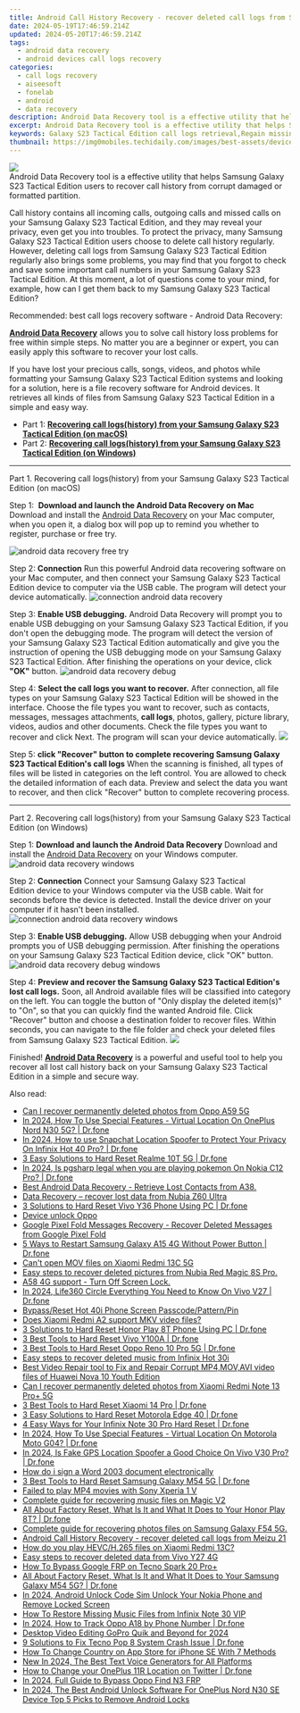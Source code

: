 ```yaml
---
title: Android Call History Recovery - recover deleted call logs from Samsung Galaxy S23 Tactical Edition
date: 2024-05-19T17:46:59.214Z
updated: 2024-05-20T17:46:59.214Z
tags: 
  - android data recovery
  - android devices call logs recovery
categories: 
  - call logs recovery
  - aiseesoft
  - fonelab
  - android
  - data recovery
description: Android Data Recovery tool is a effective utility that helps Samsung Galaxy S23 Tactical Edition users to recover call history from corrupt damaged or formatted partition.
excerpt: Android Data Recovery tool is a effective utility that helps Samsung Galaxy S23 Tactical Edition users to recover call history from corrupt damaged or formatted partition.
keywords: Galaxy S23 Tactical Edition call logs retrieval,Regain missing call history on Galaxy S23 Tactical Edition,save erased call logs on Galaxy S23 Tactical Edition,Regain missing call history on Samsung,retrieve wiped call logs Samsung,unerase call numbers from Samsung Galaxy S23 Tactical Edition,extract call history from water damaged phone Galaxy S23 Tactical Edition,how to recover call history Galaxy S23 Tactical Edition,Samsung Galaxy S23 Tactical Edition call history deleted itself,how can i find my deleted call history Galaxy S23 Tactical Edition,how to recover call history on Samsung Galaxy S23 Tactical Edition,how to recover deleted call history in Samsung Galaxy S23 Tactical Edition
thumbnail: https://img0mobiles.techidaily.com/images/best-assets/devices/samsung/samsung-galaxy-s23-tactical-edition/4.jpg
---
```


<img src="https://img0mobiles.techidaily.com/images/best-assets/devices/samsung/samsung-galaxy-s23-tactical-edition/4.jpg" class="atpl-imgstyle"  />

<div class="atpl-content atpl-for-fonelab-android recover-call-logs">

<div class="atpl-post-description-part-1">
Android Data Recovery tool is a effective utility that helps Samsung Galaxy S23 Tactical Edition users to recover call history from corrupt damaged or formatted partition.
</div>



<div class="atpl-post-description-part-2">
<div class="tpl-content-sub-paragraph-normal">
  <p>
      Call history contains all incoming calls, outgoing calls and missed calls on your Samsung Galaxy S23 Tactical Edition, and they may reveal your privacy, even get you into troubles. To protect the privacy, many Samsung Galaxy S23 Tactical Edition users choose to delete call history regularly. However, deleting call logs from Samsung Galaxy S23 Tactical Edition regularly also brings some problems, you may find that you forgot to check and save some important call numbers in your Samsung Galaxy S23 Tactical Edition. At this moment, a lot of questions come to your mind, for example, how can I get them back to my Samsung Galaxy S23 Tactical Edition?
  </p>
</div>
</div>

<div class="atpl-post-description-part-3">
<div class="tpl-content-sub-paragraph-title">
    Recommended: best call logs recovery software - Android Data Recovery:
</div>
<div class="tpl-content-sub-paragraph-content">
  <p>
    <a href="https://tools.techidaily.com/aiseesoft-android-data-recovery/" ><strong>Android Data Recovery</strong></a> allows you to solve call history loss problems for free within simple steps. No matter you are a beginner or expert, you can easily apply this software to recover your lost calls.
  </p>
</div>
<div class="tpl-content-sub-paragraph-content">
  <p>
    If you have lost your precious calls, songs, videos, and photos while formatting your Samsung Galaxy S23 Tactical Edition systems and looking for a solution, here is a file recovery software for Android devices. It retrieves all kinds of files from Samsung Galaxy S23 Tactical Edition in a simple and easy way.
  </p>
</div>
</div>

<ul>
  <li>Part 1: <strong><a href="#p1"> Recovering call logs(history) from your Samsung Galaxy S23 Tactical Edition  (on macOS)</a></strong></li>
  <li>Part 2: <strong><a href="#p2"> Recovering call logs(history) from your Samsung Galaxy S23 Tactical Edition  (on Windows)</a></strong></li>
</ul>


<!-- Part 1 -->
<a id="p1" name="p1" ></a><hr>

<div>
  <span class="atpl-step-part-style">Part 1. Recovering call logs(history) from your Samsung Galaxy S23 Tactical Edition (on macOS)</span>
</div>

<span class="atpl-stepstyle-a"><span>Step 1: </span></span> <strong>Download and launch the Android Data Recovery on Mac</strong>
Download and install the <a href="https://tools.techidaily.com/aiseesoft-android-data-recovery/" >Android Data Recovery</a> on your Mac computer, when you open it, a dialog box will pop up to remind you whether to register, purchase or free try.

<img src="https://tools.techidaily.com/images/apps/aiseesoft/android-data-recovery/mac-free-try.png" class="atpl-imgstyle" alt="android data recovery free try" />

<span class="atpl-stepstyle-a"><span>Step 2: </span></span> <strong>Connection</strong>
Run this powerful Android data recovering software on your Mac computer, and then connect your Samsung Galaxy S23 Tactical Edition device to computer via the USB cable. The program will detect your device automatically.
<img src="https://tools.techidaily.com/images/apps/aiseesoft/android-data-recovery/mac-connection-interface.jpg" class="atpl-imgstyle" alt="connection android data recovery" />

<span class="atpl-stepstyle-a"><span>Step 3: </span></span> <strong>Enable USB debugging.</strong>
Android Data Recovery will prompt you to enable USB debugging on your Samsung Galaxy S23 Tactical Edition, if you don't open the debugging mode. The program will detect the version of your Samsung Galaxy S23 Tactical Edition automatically and give you the instruction of opening the USB debugging mode on your Samsung Galaxy S23 Tactical Edition. After finishing the operations on your device, click <strong>"OK"</strong> button.
<img src="https://tools.techidaily.com/images/apps/aiseesoft/android-data-recovery/mac-android-usb-debug.jpg"  class="atpl-imgstyle" alt="android data recovery debug" />

<span class="atpl-stepstyle-a"><span>Step 4: </span></span> <strong>Select the call logs you want to recover.</strong>
After connection, all file types on your Samsung Galaxy S23 Tactical Edition will be showed in the interface. Choose the file types you want to recover, such as contacts, messages, messages attachments, <b>call logs</b>, photos, gallery, picture library, videos, audios and other documents. Check the file types you want to recover and click Next. The program will scan your device automatically.
<img src="https://tools.techidaily.com/images/apps/aiseesoft/android-data-recovery/mac-choose-type-call-logs.jpg" class="atpl-imgstyle"  />

<span class="atpl-stepstyle-a"><span>Step 5: </span></span> <strong>click "Recover" button to  complete recovering Samsung Galaxy S23 Tactical Edition's call logs</strong>
When the scanning is finished, all types of files will be listed in categories on the left control. You are allowed to check the detailed information of each data. Preview and select the data you want to recover, and then click "Recover" button to complete recovering process.


<a id="p2" name="p2"></a><hr>

<!-- Part 2 -->
<div>
  <span class="atpl-step-part-style">Part 2. Recovering call logs(history) from your Samsung Galaxy S23 Tactical Edition (on Windows)</span>
</div>

<span class="atpl-stepstyle-a"><span>Step 1: </span></span> <strong>Download and launch the Android Data Recovery</strong>
Download and install the <a href="https://tools.techidaily.com/aiseesoft-android-data-recovery/" >Android Data Recovery</a> on your Windows computer.
<img src="https://tools.techidaily.com/images/apps/aiseesoft/android-data-recovery/win-start-interface.png"  class="atpl-imgstyle" alt="android data recovery windows" />

<span class="atpl-stepstyle-a"><span>Step 2: </span></span> <strong>Connection</strong>
Connect your Samsung Galaxy S23 Tactical Edition device to your Windows computer via the USB cable. Wait for seconds before the device is detected. Install the device driver on your computer if it hasn't been installed.
<img src="https://tools.techidaily.com/images/apps/aiseesoft/android-data-recovery/win-connection-interface.png" class="atpl-imgstyle" alt="connection android data recovery windows" />

<span class="atpl-stepstyle-a"><span>Step 3: </span></span> <strong>Enable USB debugging.</strong>
Allow USB debugging when your Android prompts you of USB debugging permission. After finishing the operations on your Samsung Galaxy S23 Tactical Edition device, click "OK" button.
<img src="https://tools.techidaily.com/images/apps/aiseesoft/android-data-recovery/win-android-usb-debug.png" class="atpl-imgstyle" alt="android data recovery debug windows" />

<span class="atpl-stepstyle-a"><span>Step 4: </span></span> <strong>Preview and recover the Samsung Galaxy S23 Tactical Edition's lost call logs.</strong>
Soon, all Android available files will be classified into category on the left. You can toggle the button of "Only display the deleted item(s)" to "On", so that you can quickly find the wanted Android file. Click "Recover" button and choose a destination folder to recover files. Within seconds, you can navigate to the file folder and check your deleted files from Samsung Galaxy S23 Tactical Edition.
<img src="https://tools.techidaily.com/images/apps/aiseesoft/android-data-recovery/win-recover-call-logs.png" class="atpl-imgstyle"  />

<div class="atpl-post-description-part-4">
<div class="tpl-content-sub-paragraph-normal">
  <p>
    Finished! <a href="https://tools.techidaily.com/aiseesoft-android-data-recovery/" ><strong>Android Data Recovery</strong></a> is a powerful and useful tool to help you recover all lost call history back on your Samsung Galaxy S23 Tactical Edition in a simple and secure way.
  </p>
</div>
</div>

<ins class="adsbygoogle"
     style="display:block"
     data-ad-client="ca-pub-7571918770474297"
     data-ad-slot="8358498916"
     data-ad-format="auto"
     data-full-width-responsive="true"></ins>



</div>
<ins class="adsbygoogle"
    style="display:block"
    data-ad-format="autorelaxed"
    data-ad-client="ca-pub-7571918770474297"
    data-ad-slot="1223367746"></ins>

<span class="atpl-alsoreadstyle">Also read:</span>
<div><ul>
<li><a href="https://phone-solutions.techidaily.com/can-i-recover-permanently-deleted-photos-from-oppo-a59-5g-by-stellar-photo-recovery-android-mobile-photo-recover/"><u>Can I recover permanently deleted photos from Oppo A59 5G</u></a></li>
<li><a href="https://phone-solutions.techidaily.com/in-2024-how-to-use-special-features-virtual-location-on-oneplus-nord-n30-5g-drfone-by-drfone-virtual-android/"><u>In 2024, How To Use Special Features - Virtual Location On OnePlus Nord N30 5G? | Dr.fone</u></a></li>
<li><a href="https://phone-solutions.techidaily.com/in-2024-how-to-use-snapchat-location-spoofer-to-protect-your-privacy-on-infinix-hot-40-pro-drfone-by-drfone-virtual-android/"><u>In 2024, How to use Snapchat Location Spoofer to Protect Your Privacy On Infinix Hot 40 Pro? | Dr.fone</u></a></li>
<li><a href="https://phone-solutions.techidaily.com/3-easy-solutions-to-hard-reset-realme-10t-5g-drfone-by-drfone-reset-android-reset-android/"><u>3 Easy Solutions to Hard Reset Realme 10T 5G | Dr.fone</u></a></li>
<li><a href="https://phone-solutions.techidaily.com/in-2024-is-pgsharp-legal-when-you-are-playing-pokemon-on-nokia-c12-pro-drfone-by-drfone-virtual-android/"><u>In 2024, Is pgsharp legal when you are playing pokemon On Nokia C12 Pro? | Dr.fone</u></a></li>
<li><a href="https://phone-solutions.techidaily.com/best-android-data-recovery-retrieve-lost-contacts-from-a38-by-fonelab-android-recover-contacts/"><u>Best Android Data Recovery - Retrieve Lost Contacts from A38.</u></a></li>
<li><a href="https://phone-solutions.techidaily.com/data-recovery-recover-lost-data-from-nubia-z60-ultra-by-fonelab-android-recover-data/"><u>Data Recovery – recover lost data from Nubia Z60 Ultra</u></a></li>
<li><a href="https://phone-solutions.techidaily.com/3-solutions-to-hard-reset-vivo-y36-phone-using-pc-drfone-by-drfone-reset-android-reset-android/"><u>3 Solutions to Hard Reset Vivo Y36 Phone Using PC | Dr.fone</u></a></li>
<li><a href="https://phone-solutions.techidaily.com/device-unlock-oppo-by-drfone-android-unlock-android-unlock/"><u>Device unlock  Oppo</u></a></li>
<li><a href="https://phone-solutions.techidaily.com/google-pixel-fold-messages-recovery-recover-deleted-messages-from-google-pixel-fold-by-fonelab-android-recover-messages/"><u>Google Pixel Fold Messages Recovery - Recover Deleted Messages from Google Pixel Fold</u></a></li>
<li><a href="https://phone-solutions.techidaily.com/5-ways-to-restart-samsung-galaxy-a15-4g-without-power-button-drfone-by-drfone-reset-android-reset-android/"><u>5 Ways to Restart Samsung Galaxy A15 4G Without Power Button | Dr.fone</u></a></li>
<li><a href="https://phone-solutions.techidaily.com/can-t-open-mov-files-on-xiaomi-redmi-13c-5g-by-aiseesoft-video-converter-play-mov-on-android/"><u>Can't open MOV files on Xiaomi Redmi 13C 5G</u></a></li>
<li><a href="https://phone-solutions.techidaily.com/easy-steps-to-recover-deleted-pictures-from-nubia-red-magic-8s-pro-by-fonelab-android-recover-pictures/"><u>Easy steps to recover deleted pictures from Nubia Red Magic 8S Pro.</u></a></li>
<li><a href="https://phone-solutions.techidaily.com/a58-4g-support-turn-off-screen-lock-by-drfone-android-unlock-android-unlock/"><u>A58 4G support - Turn Off Screen Lock.</u></a></li>
<li><a href="https://phone-solutions.techidaily.com/in-2024-life360-circle-everything-you-need-to-know-on-vivo-v27-drfone-by-drfone-virtual-android/"><u>In 2024, Life360 Circle Everything You Need to Know On Vivo V27 | Dr.fone</u></a></li>
<li><a href="https://phone-solutions.techidaily.com/bypass-reset-hot-40i-phone-screen-passcode-pattern-pin-by-drfone-android-unlock-android-unlock/"><u>Bypass/Reset Hot 40i Phone Screen Passcode/Pattern/Pin</u></a></li>
<li><a href="https://phone-solutions.techidaily.com/does-xiaomi-redmi-a2-support-mkv-video-files-by-aiseesoft-video-converter-play-mkv-on-android/"><u>Does Xiaomi Redmi A2 support MKV video files?</u></a></li>
<li><a href="https://phone-solutions.techidaily.com/3-solutions-to-hard-reset-honor-play-8t-phone-using-pc-drfone-by-drfone-reset-android-reset-android/"><u>3 Solutions to Hard Reset Honor Play 8T Phone Using PC | Dr.fone</u></a></li>
<li><a href="https://phone-solutions.techidaily.com/3-best-tools-to-hard-reset-vivo-y100a-drfone-by-drfone-reset-android-reset-android/"><u>3 Best Tools to Hard Reset Vivo Y100A | Dr.fone</u></a></li>
<li><a href="https://phone-solutions.techidaily.com/3-best-tools-to-hard-reset-oppo-reno-10-pro-5g-drfone-by-drfone-reset-android-reset-android/"><u>3 Best Tools to Hard Reset Oppo Reno 10 Pro 5G | Dr.fone</u></a></li>
<li><a href="https://phone-solutions.techidaily.com/easy-steps-to-recover-deleted-music-from-infinix-hot-30i-by-fonelab-android-recover-music/"><u>Easy steps to recover deleted music from Infinix Hot 30i</u></a></li>
<li><a href="https://phone-solutions.techidaily.com/best-video-repair-tool-to-fix-and-repair-corrupt-mp4-mov-avi-video-files-of-huawei-nova-10-youth-edition-by-stellar-video-repair-mobile-video-repair/"><u>Best Video Repair tool to Fix and Repair Corrupt MP4,MOV,AVI video files of Huawei Nova 10 Youth Edition</u></a></li>
<li><a href="https://phone-solutions.techidaily.com/can-i-recover-permanently-deleted-photos-from-xiaomi-redmi-note-13-proplus-5g-by-stellar-photo-recovery-android-mobile-photo-recover/"><u>Can I recover permanently deleted photos from Xiaomi Redmi Note 13 Pro+ 5G</u></a></li>
<li><a href="https://phone-solutions.techidaily.com/3-best-tools-to-hard-reset-xiaomi-14-pro-drfone-by-drfone-reset-android-reset-android/"><u>3 Best Tools to Hard Reset Xiaomi 14 Pro | Dr.fone</u></a></li>
<li><a href="https://phone-solutions.techidaily.com/3-easy-solutions-to-hard-reset-motorola-edge-40-drfone-by-drfone-reset-android-reset-android/"><u>3 Easy Solutions to Hard Reset Motorola Edge 40 | Dr.fone</u></a></li>
<li><a href="https://phone-solutions.techidaily.com/4-easy-ways-for-your-infinix-note-30-pro-hard-reset-drfone-by-drfone-reset-android-reset-android/"><u>4 Easy Ways for Your Infinix Note 30 Pro Hard Reset | Dr.fone</u></a></li>
<li><a href="https://phone-solutions.techidaily.com/in-2024-how-to-use-special-features-virtual-location-on-motorola-moto-g04-drfone-by-drfone-virtual-android/"><u>In 2024, How To Use Special Features - Virtual Location On Motorola Moto G04? | Dr.fone</u></a></li>
<li><a href="https://phone-solutions.techidaily.com/in-2024-is-fake-gps-location-spoofer-a-good-choice-on-vivo-v30-pro-drfone-by-drfone-virtual-android/"><u>In 2024, Is Fake GPS Location Spoofer a Good Choice On Vivo V30 Pro? | Dr.fone</u></a></li>
<li><a href="https://phone-solutions.techidaily.com/how-do-i-sign-a-word-2003-document-electronically-by-ldigisigner-sign-a-word-sign-a-word/"><u>How do i sign a Word 2003 document electronically</u></a></li>
<li><a href="https://phone-solutions.techidaily.com/3-best-tools-to-hard-reset-samsung-galaxy-m54-5g-drfone-by-drfone-reset-android-reset-android/"><u>3 Best Tools to Hard Reset Samsung Galaxy M54 5G | Dr.fone</u></a></li>
<li><a href="https://phone-solutions.techidaily.com/failed-to-play-mp4-movies-with-sony-xperia-1-v-by-aiseesoft-video-converter-play-mp4-on-android/"><u>Failed to play MP4 movies with Sony Xperia 1 V</u></a></li>
<li><a href="https://phone-solutions.techidaily.com/complete-guide-for-recovering-music-files-on-magic-v2-by-fonelab-android-recover-music/"><u>Complete guide for recovering music files on Magic V2</u></a></li>
<li><a href="https://phone-solutions.techidaily.com/all-about-factory-reset-what-is-it-and-what-it-does-to-your-honor-play-8t-drfone-by-drfone-reset-android-reset-android/"><u>All About Factory Reset, What Is It and What It Does to Your Honor Play 8T? | Dr.fone</u></a></li>
<li><a href="https://phone-solutions.techidaily.com/complete-guide-for-recovering-photos-files-on-samsung-galaxy-f54-5g-by-fonelab-android-recover-photos/"><u>Complete guide for recovering photos files on Samsung Galaxy F54 5G.</u></a></li>
<li><a href="https://phone-solutions.techidaily.com/android-call-history-recovery-recover-deleted-call-logs-from-meizu-21-by-fonelab-android-recover-call-logs/"><u>Android Call History Recovery - recover deleted call logs from Meizu 21</u></a></li>
<li><a href="https://phone-solutions.techidaily.com/how-do-you-play-hevch265-files-on-xiaomi-redmi-13c-by-aiseesoft-video-converter-play-hevc-video-on-android/"><u>How do you play HEVC/H.265 files on Xiaomi Redmi 13C?</u></a></li>
<li><a href="https://phone-solutions.techidaily.com/easy-steps-to-recover-deleted-data-from-vivo-y27-4g-by-fonelab-android-recover-data/"><u>Easy steps to recover deleted data from Vivo Y27 4G</u></a></li>
<li><a href="https://phone-solutions.techidaily.com/how-to-bypass-google-frp-on-tecno-spark-20-proplus-by-drfone-android-unlock-remove-google-frp/"><u>How To Bypass Google FRP on Tecno Spark 20 Pro+</u></a></li>
<li><a href="https://phone-solutions.techidaily.com/all-about-factory-reset-what-is-it-and-what-it-does-to-your-samsung-galaxy-m54-5g-drfone-by-drfone-reset-android-reset-android/"><u>All About Factory Reset, What Is It and What It Does to Your Samsung Galaxy M54 5G? | Dr.fone</u></a></li>
<li><a href="https://sim-unlock.techidaily.com/in-2024-android-unlock-code-sim-unlock-your-nokia-phone-and-remove-locked-screen-by-drfone-android/"><u>In 2024, Android Unlock Code Sim Unlock Your Nokia Phone and Remove Locked Screen</u></a></li>
<li><a href="https://blog-min.techidaily.com/how-to-restore-missing-music-files-from-infinix-note-30-vip-by-fonelab-android-recover-music/"><u>How To  Restore Missing Music Files from Infinix Note 30 VIP</u></a></li>
<li><a href="https://android-location-track.techidaily.com/in-2024-how-to-track-oppo-a18-by-phone-number-drfone-by-drfone-virtual-android/"><u>In 2024, How to Track Oppo A18 by Phone Number | Dr.fone</u></a></li>
<li><a href="https://ai-vdieo-software.techidaily.com/desktop-video-editing-gopro-quik-and-beyond-for-2024/"><u>Desktop Video Editing GoPro Quik and Beyond for 2024</u></a></li>
<li><a href="https://howto.techidaily.com/9-solutions-to-fix-tecno-pop-8-system-crash-issue-drfone-by-drfone-fix-android-problems-fix-android-problems/"><u>9 Solutions to Fix Tecno Pop 8 System Crash Issue | Dr.fone</u></a></li>
<li><a href="https://ios-unlock.techidaily.com/how-to-change-country-on-app-store-for-iphone-se-with-7-methods-by-drfone-ios/"><u>How To Change Country on App Store for iPhone SE With 7 Methods</u></a></li>
<li><a href="https://ai-voice-clone.techidaily.com/new-in-2024-the-best-text-voice-generators-for-all-platforms/"><u>New In 2024, The Best Text Voice Generators for All Platforms</u></a></li>
<li><a href="https://location-social.techidaily.com/how-to-change-your-oneplus-11r-location-on-twitter-drfone-by-drfone-virtual-android/"><u>How to Change your OnePlus 11R Location on Twitter | Dr.fone</u></a></li>
<li><a href="https://android-frp.techidaily.com/in-2024-full-guide-to-bypass-oppo-find-n3-frp-by-drfone-android/"><u>In 2024, Full Guide to Bypass Oppo Find N3 FRP</u></a></li>
<li><a href="https://sim-unlock.techidaily.com/in-2024-the-best-android-unlock-software-for-oneplus-nord-n30-se-device-top-5-picks-to-remove-android-locks-by-drfone-android/"><u>In 2024, The Best Android Unlock Software For OnePlus Nord N30 SE Device Top 5 Picks to Remove Android Locks</u></a></li>
</ul></div>


